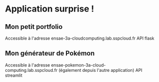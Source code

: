 # Application surprise !


## Mon petit portfolio

Accessible à l'adresse ensae-3a-cloudcomputing.lab.sspcloud.fr
API flask


## Mon générateur de Pokémon


Accessible à l'adresse ensae-pokemon-3a-cloud-computing.lab.sspcloud.fr (également depuis l'autre application)
API streamlit
